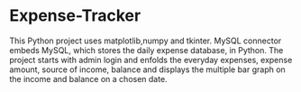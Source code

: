 # Expense-Tracker
This Python project uses matplotlib,numpy and tkinter. MySQL connector embeds MySQL, which stores the daily expense database, in Python. The project starts with admin login and enfolds the everyday expenses, expense amount, source of income, balance and displays the multiple bar graph on the income and balance on a chosen date.
